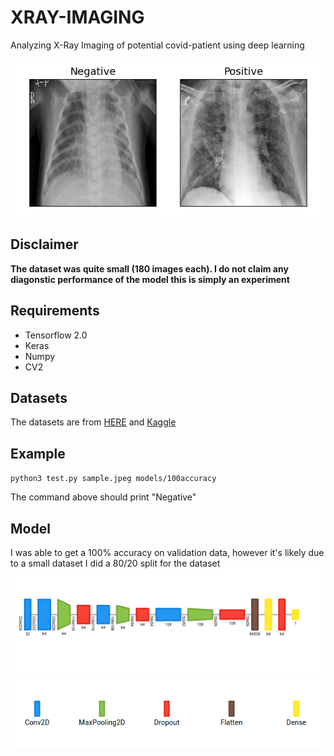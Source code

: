 # XRAY-IMAGING
Analyzing X-Ray Imaging of potential covid-patient using deep learning

![XRAY](https://github.com/du00d/XRAY-IMAGING/blob/master/img/xray.png)

## Disclaimer
**The dataset was quite small (180 images each). I do not claim any diagonstic performance of the model this is simply an experiment**

## Requirements
* Tensorflow 2.0
* Keras
* Numpy 
* CV2

## Datasets
The datasets are from [HERE](https://github.com/ieee8023/covid-chestxray-dataset/blob/master/README.md) and [Kaggle](https://www.kaggle.com/paultimothymooney/chest-xray-pneumonia)

## Example

<code>python3 test.py sample.jpeg models/100accuracy</code>

The command above should print "Negative"

## Model
I was able to get a 100% accuracy on validation data, however it's likely due to a small dataset I did a 80/20 split for the dataset
![Architecture](https://github.com/du00d/XRAY-IMAGING/blob/master/img/architecture.png)
![alias](https://github.com/du00d/XRAY-IMAGING/blob/master/img/alias.png)
